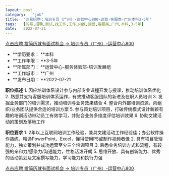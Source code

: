 ```yaml
---
layout:	post
category:	"job"
title:	"网易招聘：培训专员（广州）-运营中心800-运营-客服类-广州本科3-5年"
tags:	[网易,招聘,面试,找工作,工作,内推,运营,客服类,广州,本科,3-5年]
date:	2022-07-21
---
```


[点击应聘 投简历就有面试机会 -> 培训专员（广州）-运营中心800](http://mobile.bole.netease.com/bole/boleDetail?id=38556&employeeId=346f03c3cda5f04c&key=all)



- **学历要求： **本科
- **工作年限： **3-5年
- **所属部门： **运营中心-服务体验部-培训发展组
- **工作城市： **广州
- **发布日期： **2022-07-21



**职位描述**
1.&nbsp;因应培训体系设计参与内部专业课程开发与授课，推动培训体系优化
2.&nbsp;熟悉并支持客服培训体系运作，有效推动客服团队的新进及在职人员培训
3.&nbsp;发掘业务部门的培训需求，推动培训与业务效果结合
4.&nbsp;整合内外部培训资源，向组织/业务团队提供合适的培训方案
5. 参与策划培训项目，打破传统模式设计新颖有趣的培训活动带动员工有效学习，并贴合业务多维度评估培训效果
6. 协助文建活动的策划及落地工作



**职位要求**
1.&nbsp;2年以上互联网培训工作经验，兼具文建活动工作经验佳；办公软件操作熟练，精通PowerPoint、Excel，懂得使用PS或制作视频者佳
2.&nbsp;具有项目管理能力，独立策划并成功运营至少三个培训项目
3.&nbsp;熟悉业务培训方式和流程，有较强的亲和力/感染力/沟通能力，性格活泼开朗
5.&nbsp;思维开放、具有创新能力、优秀的活动策划及文案撰写能力，学习能力和执行力强



[点击应聘 投简历就有面试机会 -> 培训专员（广州）-运营中心800](http://mobile.bole.netease.com/bole/boleDetail?id=38556&employeeId=346f03c3cda5f04c&key=all)